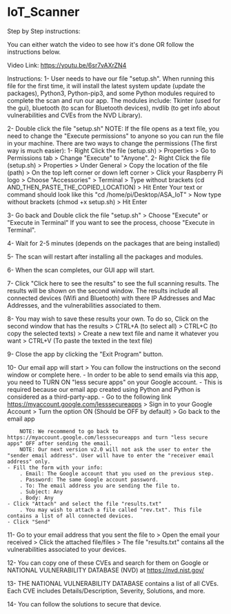 # IoT_Scanner

Step by Step instructions:

You can either watch the video to see how it's done OR follow the instructions below.

Video Link:
https://youtu.be/6sr7vAXrZN4

Instructions:
1- User needs to have our file "setup.sh".
When running this file for the first time, it will install the latest system update (update the packages), Python3, Python-pip3, and some Python modules required to complete the scan and run our app.
The modules include: Tkinter (used for the gui), bluetooth (to scan for Bluetooth devices), nvdlib (to get info about vulnerabilities and CVEs from the NVD Library).

2- Double click the file "setup.sh"
	NOTE: If the file opens as a text file, you need to change the "Execute permissions" to anyone so you can run the file in your machine.
	There are two ways to change the permissions (The first way is much easier):
		1- Right Click the file (setup.sh) > Properties > Go to Permissions tab > Change "Execute" to "Anyone".
		2- Right Click the file (setup.sh) > Properties > Under General > Copy the location of the file (path) > On the top left corner or down left corner > Click your Raspberry Pi logo > Choose "Accessories" > Terminal > Type without brackets (cd AND_THEN_PASTE_THE_COPIED_LOCATION) > Hit Enter
			Your text or command should look like this "cd /home/pi/Desktop/ASA_IoT"
				> Now type without brackets (chmod +x setup.sh) > Hit Enter

3- Go back and Double click the file "setup.sh" > Choose "Execute" or "Execute in Terminal"
	If you want to see the process, choose "Execute in Terminal".

4- Wait for 2-5 minutes (depends on the packages that are being installed)

5- The scan will restart after installing all the packages and modules.

6- When the scan completes, our GUI app will start.

7- Click "Click here to see the results" to see the full scanning results.
	The results will be shown on the second window.
	The results include all connected devices (Wifi and Bluetooth) with there IP Addresses and Mac Addresses, and the vulnerabilities associated to them.

8- You may wish to save these results your own. To do so, Click on the second window that has the results > CTRL+A (to select all) > CTRL+C (to copy the selected texts) > Create a new text file and name it whatever you want > CTRL+V (To paste the texted in the text file)

9- Close the app by clicking the "Exit Program" button.

10- Our email app will start > You can follow the instructions on the second window or complete here.
	- In order to be able to send emails via this app, you need to TURN ON "less secure apps" on your Google account.
	- This is required because our email app created using Python and Python is considered as a third-party-app.
	- Go to the following link https://myaccount.google.com/lesssecureapps > Sign in to your Google Account > Turn the option ON (Should be OFF by default) > Go back to the email app
	
		NOTE: We recommend to go back to https://myaccount.google.com/lesssecureapps and turn "less secure apps" OFF after sending the email.
		NOTE: Our next version v2.0 will not ask the user to enter the "sender email address". User will have to enter the "receiver email address" only.
	- Fill the form with your info:
		. Email: The Google account that you used on the previous step.
		. Password: The same Google account password.
		. To: The email address you are sending the file to.
		. Subject: Any
		. Body: Any
	- Click "Attach" and select the file "results.txt"
		. You may wish to attach a file called "rev.txt". This file contains a list of all connected devices.
	- Click "Send"

11- Go to your email address that you sent the file to > Open the email your received > Click the attached file/files > The file "results.txt" contains all the vulnerabilities associated to your devices.

12- You can copy one of these CVEs and search for them on Google or NATIONAL VULNERABILITY DATABASE (NVD) at https://nvd.nist.gov/

13- THE NATIONAL VULNERABILITY DATABASE contains a list of all CVEs. Each CVE includes Details/Description, Severity, Solutions, and more.

14- You can follow the solutions to secure that device.
